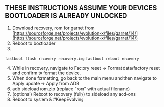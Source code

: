 ## THESE INSTRUCTIONS ASSUME YOUR DEVICES BOOTLOADER IS ALREADY UNLOCKED

1. Download recovery, rom for garnet from [https://sourceforge.net/projects/evolution-x/files/garnet/14/](https://sourceforge.net/projects/evolution-x/files/garnet/14/)
2. Reboot to bootloader
3.
```fastboot flash recovery recovery.img```
```fastboot reboot recovery```

4. While in recovery, navigate to Factory reset -> Format data/factory reset and confirm to format the device.
5. When done formatting, go back to the main menu and then navigate to Apply update -> Apply from ADB
6. adb sideload rom.zip (replace "rom" with actual filename)
7. (optional) Reboot to recovery (fully) to sideload any add-ons
8. Reboot to system & #KeepEvolving

